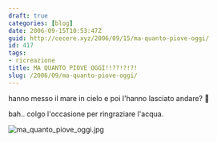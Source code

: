 ```yaml
---
draft: true
categories: [blog]
date: 2006-09-15T10:53:47Z
guid: http://cecere.xyz/2006/09/15/ma-quanto-piove-oggi/
id: 417
tags:
- ricreazione
title: MA QUANTO PIOVE OGGI!!??!?!?!
slug: /2006/09/ma-quanto-piove-oggi/
---
```


hanno messo il mare in cielo e poi l'hanno lasciato andare? 🙂

bah.. colgo l'occasione per ringraziare l'acqua.
  
<img alt="ma_quanto_piove_oggi.jpg" id="image416" src="http://cecere.xyz/wp-content/uploads/sites/3/2006/09/ma_quanto_piove_oggi.jpg" />
